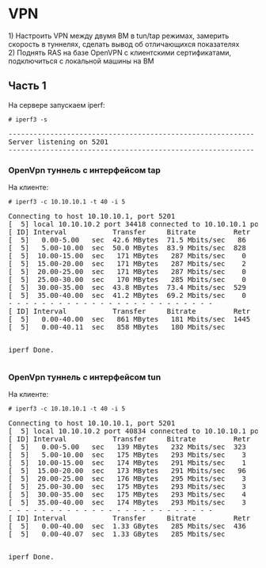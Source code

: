 <h1>VPN</h1>
<p>
1) Настроить VPN между двумя ВМ в tun/tap режимах, замерить скорость в туннелях, сделать вывод об отличающихся показателях<br>
2) Поднять RAS на базе OpenVPN с клиентскими сертификатами, подключиться с локальной машины на ВМ
</p>

<h2>Часть 1</h2>
<p>На сервере запускаем iperf:</p>
<code># iperf3 -s</code>
<pre>
-----------------------------------------------------------
Server listening on 5201
-----------------------------------------------------------
</pre>

<h3>OpenVpn туннель с интерфейсом tap</h3>
<p>На клиенте:</p>
<code># iperf3 -c 10.10.10.1 -t 40 -i 5</code>
<pre>
Connecting to host 10.10.10.1, port 5201
[  5] local 10.10.10.2 port 34418 connected to 10.10.10.1 port 5201
[ ID] Interval           Transfer     Bitrate         Retr  Cwnd
[  5]   0.00-5.00   sec  42.6 MBytes  71.5 Mbits/sec   86    743 KBytes
[  5]   5.00-10.00  sec  50.0 MBytes  83.9 Mbits/sec  828    232 KBytes
[  5]  10.00-15.00  sec   171 MBytes   287 Mbits/sec    0    543 KBytes
[  5]  15.00-20.00  sec   171 MBytes   287 Mbits/sec    2    587 KBytes
[  5]  20.00-25.00  sec   171 MBytes   287 Mbits/sec    0    757 KBytes
[  5]  25.00-30.00  sec   170 MBytes   285 Mbits/sec    0    903 KBytes
[  5]  30.00-35.00  sec  43.8 MBytes  73.4 Mbits/sec  529    530 KBytes
[  5]  35.00-40.00  sec  41.2 MBytes  69.2 Mbits/sec    0    550 KBytes
- - - - - - - - - - - - - - - - - - - - - - - - -
[ ID] Interval           Transfer     Bitrate         Retr
[  5]   0.00-40.00  sec   861 MBytes   181 Mbits/sec  1445             sender
[  5]   0.00-40.11  sec   858 MBytes   180 Mbits/sec                  receiver

iperf Done.
</pre>


<h3>OpenVpn туннель с интерфейсом tun</h3>
<p>На клиенте:</p>
<code># iperf3 -c 10.10.10.1 -t 40 -i 5</code>
<pre>
Connecting to host 10.10.10.1, port 5201
[  5] local 10.10.10.2 port 40834 connected to 10.10.10.1 port 5201
[ ID] Interval           Transfer     Bitrate         Retr  Cwnd
[  5]   0.00-5.00   sec   139 MBytes   232 Mbits/sec  323    428 KBytes
[  5]   5.00-10.00  sec   175 MBytes   293 Mbits/sec    3    470 KBytes
[  5]  10.00-15.00  sec   174 MBytes   291 Mbits/sec    1    505 KBytes
[  5]  15.00-20.00  sec   173 MBytes   291 Mbits/sec   96    523 KBytes
[  5]  20.00-25.00  sec   176 MBytes   295 Mbits/sec    3    577 KBytes
[  5]  25.00-30.00  sec   175 MBytes   293 Mbits/sec    3    600 KBytes
[  5]  30.00-35.00  sec   175 MBytes   293 Mbits/sec    4    600 KBytes
[  5]  35.00-40.00  sec   174 MBytes   293 Mbits/sec    3    630 KBytes
- - - - - - - - - - - - - - - - - - - - - - - - -
[ ID] Interval           Transfer     Bitrate         Retr
[  5]   0.00-40.00  sec  1.33 GBytes   285 Mbits/sec  436             sender
[  5]   0.00-40.07  sec  1.33 GBytes   285 Mbits/sec                  receiver

iperf Done.
</pre>
